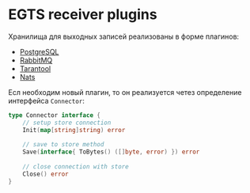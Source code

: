# EGTS receiver plugins

Хранилища для выходных записей реализованы в форме плагинов:

- [PostgreSQL](./postgresql/)
- [RabbitMQ](./rabbitmq/)
- [Tarantool](./tarantool_queue)
- [Nats](./nats)

Есл необходим новый плагин, то он реализуется четез определение интерфейса ```Connector```:

```go
type Connector interface {
	// setup store connection
	Init(map[string]string) error
	
	// save to store method
	Save(interface{ ToBytes() ([]byte, error) }) error
	
	// close connection with store
	Close() error
}
```
